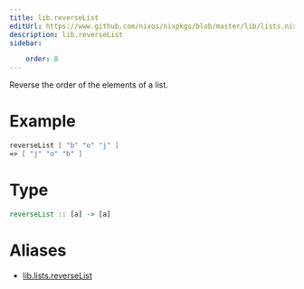 ```yaml
---
title: lib.reverseList
editUrl: https://www.github.com/nixos/nixpkgs/blob/master/lib/lists.nix#L656C17
description: lib.reverseList
sidebar:

    order: 8
---
```


Reverse the order of the elements of a list.

# Example

```nix
reverseList [ "b" "o" "j" ]
=> [ "j" "o" "b" ]
```

# Type

```haskell
reverseList :: [a] -> [a]
```


# Aliases

- [lib.lists.reverseList](reference/lib/lists/lib-lists-reverseList)



